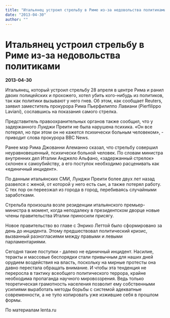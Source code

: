 ```yaml
---
title: "Итальянец устроил стрельбу в Риме из-за недовольства политиками"
date: "2013-04-30"
author: ""
---
```


# Итальянец устроил стрельбу в Риме из-за недовольства политиками

**2013-04-30** 

Итальянец, который устроил стрельбу 28 апреля в центре Рима и ранил двоих полицейских и прохожего, хотел убить кого-нибудь из политиков, так как политики вызывают у него гнев. Об этом, как сообщает Reuters, заявил заместитель прокурора Рима Пьерфилиппо Лавиани (Pierfilippo Laviani), сославшись на показания самого стрелка.

Представитель правоохранительных органов также сообщил, что у задержанного Луиджи Преити не была нарушена психика. «Он все потерял, но при этом он не кажется психически больным человеком», - приводит слова прокурора BBC News.

Ранее мэр Рима Джованни Алеманно сказал, что стрельбу совершил неуравновешенный, психически больной человек. По словам министра внутренних дел Италии Анджело Альфано, «задержанный стрелок» склонен к самоубийству, а его поступок необходимо расценивать как «единичный инцидент».

По данным итальянских СМИ, Луиджи Преити более двух лет назад развелся с женой, от которой у него есть сын, а также потерял работу. С тех пор он переезжал из города в город, перебиваясь случайными заработками.

Стрельба произошла возле резиденции итальянского премьер-министра в момент, когда неподалеку в президентском дворце новые члены правительства Италии приносили присягу.

Новое правительство во главе с Энрико Леттой было сформировано за день до инцидента. Этому предшествовал политический кризис, вызванный разногласиями между правыми и левыми парламентариями.

Сегодня такие поступки - далеко не единичный инцидент. Насилие, теракты и массовые беспорядки стали привычным для наших дней орудием воздействия на власть, поскольку на мирные протесты она давно перестала обращать внимание. И чтобы эта тенденция не переросла в тактику всеобщего политического террора, крайне необходима пропаганда научного мировоззрения. Ведь только теоретическая грамотность населения позволит ему собственными усилиями выработать методы борьбы с системой адекватные современности, а не тупо копировать уже изжившие себя в прошлом формы.

По материалам lenta.ru
